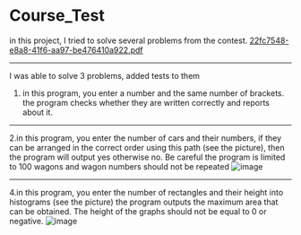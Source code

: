 # Course_Test
in this project, I tried to solve several problems from the contest.
[22fc7548-e8a8-41f6-aa97-be476410a922.pdf](https://github.com/SSSavii/Course_Test/files/11286832/22fc7548-e8a8-41f6-aa97-be476410a922.pdf)
************************************************************************************************************************************************************************
I was able to solve 3 problems, added tests to them
1. in this program, you enter a number and the same number of brackets.
the program checks whether they are written correctly and reports about it.
************************************************************************************************************************************************************************
2.in this program, you enter the number of cars and their numbers,
if they can be arranged in the correct order using this path (see the picture),
then the program will output yes otherwise no.
Be careful the program is limited to 100 wagons and wagon numbers should not be repeated
![image](https://user-images.githubusercontent.com/117021671/233388836-c8be82df-37c2-4a23-a303-6b81a42cdf39.png)
************************************************************************************************************************************************************************
4.in this program, you enter the number of rectangles and their height into histograms (see the picture)
the program outputs the maximum area that can be obtained.
The height of the graphs should not be equal to 0 or negative.
![image](https://user-images.githubusercontent.com/117021671/233388515-2301b459-2548-4c4a-bd94-c4e1ef789924.png)
